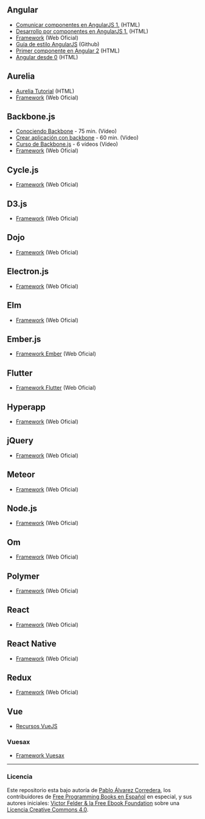 ## Angular

* [Comunicar componentes en AngularJS 1.](https://carlosazaustre.es/formas-de-comunicar-componentes-en-angularjs-1-x/) (HTML)
* [Desarrollo por componentes en AngularJS 1.](https://carlosazaustre.es/desarrollo-por-componentes-con-angular-1-5-con-es6-es2015/) (HTML)
* [Framework](https://angularjs.org) (Web Oficial)
* [Guía de estilo AngularJS](https://github.com/johnpapa/angular-styleguide/blob/master/a1/i18n/es-ES.md#guía-de-estilo-angularjs) (Github)
* [Primer componente en Angular 2](https://platzi.com/blog/crea-componente-angular-2/) (HTML)
* [Angular desde 0](https://frostqui.github.io/series/angular) (HTML)


## Aurelia

* [Aurelia Tutorial](http://www.w3ii.com/es/aurelia/default.html) (HTML)
* [Framework](http://aurelia.io) (Web Oficial)


## Backbone.js

* [Conociendo Backbone](https://www.youtube.com/watch?v=IwO0z4JmPvU) - 75 min. (Vídeo)
* [Crear aplicación con backbone](https://www.youtube.com/watch?v=pQE5OGGo6KE&list=PLQCgNGUqLK4ms3oHeg-GmcHgf1KyeentC) - 60 min. (Vídeo)
* [Curso de Backbone.js](https://www.youtube.com/watch?v=pQE5OGGo6KE&list=PLQCgNGUqLK4ms3oHeg-GmcHgf1KyeentC) - 6 vídeos (Vídeo)
* [Framework](http://backbonejs.org) (Web Oficial)


## Cycle.js

* [Framework](https://cycle.js.org) (Web Oficial)


## D3.js

* [Framework](https://d3js.org) (Web Oficial)


## Dojo

* [Framework](https://dojo.io) (Web Oficial)


## Electron.js

* [Framework](https://electron.atom.io) (Web Oficial)


## Elm

* [Framework](http://elm-lang.org) (Web Oficial)


## Ember.js

* [Framework Ember](https://www.emberjs.com) (Web Oficial)


## Flutter

* [Framework Flutter](https://flutter.io) (Web Oficial)


## Hyperapp

* [Framework](https://hyperapp.js.org) (Web Oficial)


## jQuery

* [Framework](http://jqueryui.com) (Web Oficial)


## Meteor

* [Framework](https://www.meteor.com) (Web Oficial)


## Node.js

* [Framework](https://nodejs.org/es) (Web Oficial)


## Om

* [Framework](https://github.com/omcljs/om) (Web Oficial)


## Polymer

* [Framework](https://www.polymer-project.org) (Web Oficial)


## React

* [Framework](https://reactjs.org) (Web Oficial)


## React Native

* [Framework](http://www.reactnative.com) (Web Oficial)


## Redux

* [Framework](https://redux.js.org) (Web Oficial)


## Vue

* [Recursos VueJS](https://github.com/tipoqueno/vuejs-recursos-es#vuejs--recursos-en-espa%C3%B1ol)


### Vuesax

* [Framework Vuesax](https://github.com/lusaxweb/vuesax)


---
### Licencia

Este repositorio esta bajo autoría de [Pablo Álvarez Corredera](http://www.pabloalvarezcorredera.com), los contribuidores de [Free Programming Books en Español](https://github.com/EbookFoundation/free-programming-books/blob/master/free-programming-books-es.md) en especial, y sus autores iniciales: [Victor Felder & la Free Ebook Foundation](/LICENCIA.txt) sobre una [Licencia Creative Commons 4.0](https://creativecommons.org/licenses/by/4.0/deed.es_ES).
